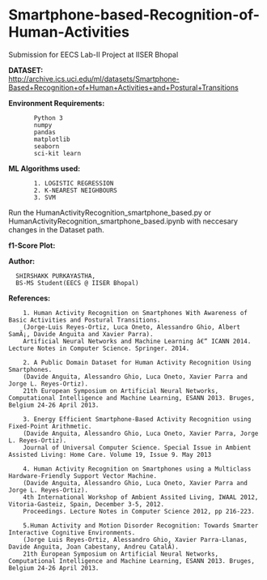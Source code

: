 # Smartphone-based-Recognition-of-Human-Activities
Submission for EECS Lab-II Project at IISER Bhopal


**DATASET:** <br />http://archive.ics.uci.edu/ml/datasets/Smartphone-Based+Recognition+of+Human+Activities+and+Postural+Transitions
           
**Environment Requirements:**
           
           Python 3
           numpy
           pandas
           matplotlib
           seaborn
           sci-kit learn

**ML Algorithms used:**

           1. LOGISTIC REGRESSION
           2. K-NEAREST NEIGHBOURS
           3. SVM

Run the HumanActivityRecognition_smartphone_based.py or HumanActivityRecognition_smartphone_based.ipynb with neccesary changes in the Dataset path.<br />

**f1-Score Plot:** <br />




**Author:**

      SHIRSHAKK PURKAYASTHA, 
      BS-MS Student(EECS @ IISER Bhopal)
**References:**
        
        1. Human Activity Recognition on Smartphones With Awareness of Basic Activities and Postural Transitions.
        (Jorge-Luis Reyes-Ortiz, Luca Oneto, Alessandro Ghio, Albert SamÃ¡, Davide Anguita and Xavier Parra). 
        Artificial Neural Networks and Machine Learning â€“ ICANN 2014. Lecture Notes in Computer Science. Springer. 2014. 
        
        2. A Public Domain Dataset for Human Activity Recognition Using Smartphones.
        (Davide Anguita, Alessandro Ghio, Luca Oneto, Xavier Parra and Jorge L. Reyes-Ortiz). 
        21th European Symposium on Artificial Neural Networks, Computational Intelligence and Machine Learning, ESANN 2013. Bruges, Belgium 24-26 April 2013.
        
        3. Energy Efficient Smartphone-Based Activity Recognition using Fixed-Point Arithmetic.
        (Davide Anguita, Alessandro Ghio, Luca Oneto, Xavier Parra, Jorge L. Reyes-Ortiz). 
        Journal of Universal Computer Science. Special Issue in Ambient Assisted Living: Home Care. Volume 19, Issue 9. May 2013
        
        4. Human Activity Recognition on Smartphones using a Multiclass Hardware-Friendly Support Vector Machine.
        (Davide Anguita, Alessandro Ghio, Luca Oneto, Xavier Parra and Jorge L. Reyes-Ortiz). 
        4th International Workshop of Ambient Assited Living, IWAAL 2012, Vitoria-Gasteiz, Spain, December 3-5, 2012. 
        Proceedings. Lecture Notes in Computer Science 2012, pp 216-223.
        
        5.Human Activity and Motion Disorder Recognition: Towards Smarter Interactive Cognitive Environments.
        (Jorge Luis Reyes-Ortiz, Alessandro Ghio, Xavier Parra-Llanas, Davide Anguita, Joan Cabestany, Andreu CatalÃ). 
        21th European Symposium on Artificial Neural Networks, Computational Intelligence and Machine Learning, ESANN 2013. Bruges, Belgium 24-26 April 2013. 

